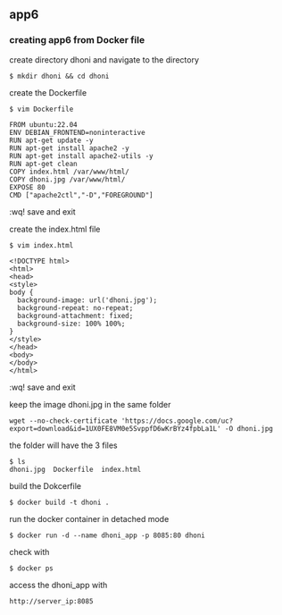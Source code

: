 ## app6

### creating app6 from Docker file

create directory dhoni and navigate to the directory
```
$ mkdir dhoni && cd dhoni
```
create the Dockerfile
```
$ vim Dockerfile
```
```
FROM ubuntu:22.04
ENV DEBIAN_FRONTEND=noninteractive
RUN apt-get update -y
RUN apt-get install apache2 -y
RUN apt-get install apache2-utils -y
RUN apt-get clean
COPY index.html /var/www/html/
COPY dhoni.jpg /var/www/html/
EXPOSE 80
CMD ["apache2ctl","-D","FOREGROUND"]
```
:wq! save and exit

create the index.html file
```
$ vim index.html
```
```
<!DOCTYPE html>
<html>
<head>
<style>
body {
  background-image: url('dhoni.jpg');
  background-repeat: no-repeat;
  background-attachment: fixed;
  background-size: 100% 100%;
}
</style>
</head>
<body>
</body>
</html>
```
:wq! save and exit

keep the image dhoni.jpg in the same folder
```
wget --no-check-certificate 'https://docs.google.com/uc?export=download&id=1UX0FE8VM0e5SvppfD6wKrBYz4fpbLa1L' -O dhoni.jpg
```
the folder will have the 3 files
```
$ ls
dhoni.jpg  Dockerfile  index.html
```
build the Dokcerfile
```
$ docker build -t dhoni .
```
run the docker container in detached mode
```
$ docker run -d --name dhoni_app -p 8085:80 dhoni
```
check with 
```
$ docker ps
```
access the dhoni_app with
```
http://server_ip:8085
```



